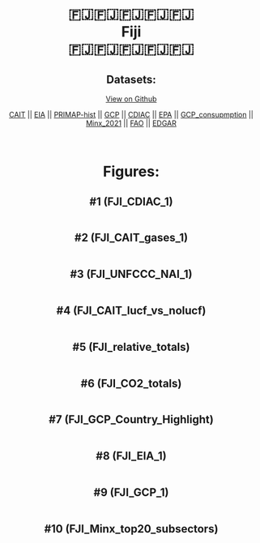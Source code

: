 
<center>
<h1 align="center">
🇫🇯🇫🇯🇫🇯🇫🇯🇫🇯
<br>
Fiji
<br>
🇫🇯🇫🇯🇫🇯🇫🇯🇫🇯
</h1>
<h2>Datasets:</h2>
<p><a href="https://github.com/dquintani/GreenhouseData/tree/master/country_data/FJI_Fiji/data">View on Github</a>
<br></p><p><a href="data/FJI_CAIT.csv">CAIT</a> || <a href="data/FJI_EIA.csv">EIA</a> || <a href="data/FJI_PRIMAP-hist.csv">PRIMAP-hist</a> || <a href="data/FJI_GCP.csv">GCP</a> || <a href="data/FJI_CDIAC.csv">CDIAC</a> || <a href="data/FJI_EPA.csv">EPA</a> || <a href="data/FJI_GCP_consupmption.csv">GCP_consupmption</a> || <a href="data/FJI_Minx_2021.csv">Minx_2021</a> || <a href="data/FJI_FAO.csv">FAO</a> || <a href="data/FJI_EDGAR.csv">EDGAR</a></p><p><br></p>
<h1>Figures:</h1><h2>#1 (FJI_CDIAC_1)</h2>
<p><img alt="" src="figures/FJI_CDIAC_1.png" /></p><h2>#2 (FJI_CAIT_gases_1)</h2>
<p><img alt="" src="figures/FJI_CAIT_gases_1.png" /></p><h2>#3 (FJI_UNFCCC_NAI_1)</h2>
<p><img alt="" src="figures/FJI_UNFCCC_NAI_1.png" /></p><h2>#4 (FJI_CAIT_lucf_vs_nolucf)</h2>
<p><img alt="" src="figures/FJI_CAIT_lucf_vs_nolucf.png" /></p><h2>#5 (FJI_relative_totals)</h2>
<p><img alt="" src="figures/FJI_relative_totals.png" /></p><h2>#6 (FJI_CO2_totals)</h2>
<p><img alt="" src="figures/FJI_CO2_totals.png" /></p><h2>#7 (FJI_GCP_Country_Highlight)</h2>
<p><img alt="" src="figures/FJI_GCP_Country_Highlight.png" /></p><h2>#8 (FJI_EIA_1)</h2>
<p><img alt="" src="figures/FJI_EIA_1.png" /></p><h2>#9 (FJI_GCP_1)</h2>
<p><img alt="" src="figures/FJI_GCP_1.png" /></p><h2>#10 (FJI_Minx_top20_subsectors)</h2>
<p><img alt="" src="figures/FJI_Minx_top20_subsectors.png" /></p>
